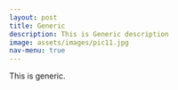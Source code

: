```yaml
---
layout: post
title: Generic
description: This is Generic description
image: assets/images/pic11.jpg
nav-menu: true
---
```


This is generic.
